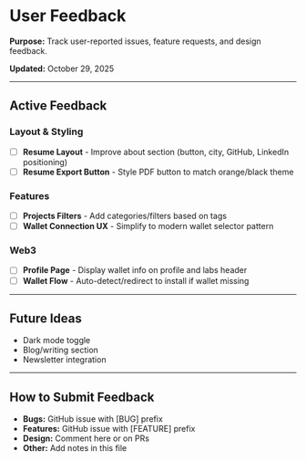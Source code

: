 # User Feedback

**Purpose:** Track user-reported issues, feature requests, and design feedback.

**Updated:** October 29, 2025

---

## Active Feedback

### Layout & Styling
- [ ] **Resume Layout** - Improve about section (button, city, GitHub, LinkedIn positioning)
- [ ] **Resume Export Button** - Style PDF button to match orange/black theme

### Features
- [ ] **Projects Filters** - Add categories/filters based on tags
- [ ] **Wallet Connection UX** - Simplify to modern wallet selector pattern

### Web3
- [ ] **Profile Page** - Display wallet info on profile and labs header
- [ ] **Wallet Flow** - Auto-detect/redirect to install if wallet missing

---

## Future Ideas

- Dark mode toggle
- Blog/writing section
- Newsletter integration

---

## How to Submit Feedback

- **Bugs:** GitHub issue with [BUG] prefix
- **Features:** GitHub issue with [FEATURE] prefix
- **Design:** Comment here or on PRs
- **Other:** Add notes in this file
